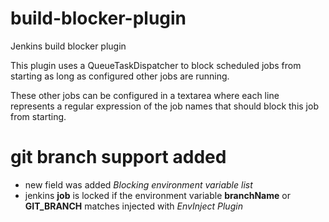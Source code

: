 build-blocker-plugin
====================

Jenkins build blocker plugin

This plugin uses a QueueTaskDispatcher to block scheduled jobs from starting as long as configured other jobs are running.

These other jobs can be configured in a textarea where each line represents a regular expression of the job names that should block this job from starting.


git branch support added
========================

* new field was added *Blocking environment variable list*
* jenkins **job** is locked if the environment variable **branchName** or **GIT_BRANCH** matches injected with *EnvInject Plugin*
